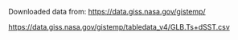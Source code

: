 Downloaded data from:
https://data.giss.nasa.gov/gistemp/

https://data.giss.nasa.gov/gistemp/tabledata_v4/GLB.Ts+dSST.csv
